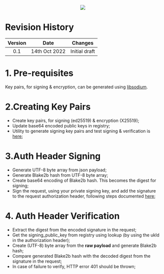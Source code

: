 <p align="center" width="100%">
 <img src=https://user-images.githubusercontent.com/104499654/198875324-f38840ea-7938-4568-bd1a-3f252f7c1171.png>
</p>

# Revision History

|Version |Date |Changes
| :---: | :---: |  :---: |
| 0.1 |14th Oct 2022 |Initial draft

# 1. Pre-requisites
Key pairs, for signing & encryption, can be generated using [libsodium](https://libsodium.gitbook.io/doc/bindings_for_other_languages).
# 2.Creating Key Pairs
- Create key pairs, for signing (ed25519) & encryption (X25519);
- Update base64 encoded public keys in registry;
- Utility to generate signing key pairs and test signing & verification is [here](https://github.com/ONDC-Official/Pre-production/tree/main/signing_and_verification);

# 3.Auth Header Signing
- Generate UTF-8 byte array from json payload;
- Generate Blake2b hash from UTF-8 byte array;
- Create base64 encoding of Blake2b hash. This becomes the digest for signing;
- Sign the request, using your private signing key, and add the signature to the request authorization header, following steps documented [here](https://docs.google.com/document/d/1Iw_x-6mtfoMh0KJwL4sqQYM0kD17MLxiMCUOZDBerBo/edit#);

# 4. Auth Header Verification
- Extract the digest from the encoded signature in the request;
- Get the signing_public_key from registry using lookup (by using the ukId in the authorization header);
- Create (UTF-8) byte array from the **raw payload** and generate Blake2b hash;
- Compare generated Blake2b hash with the decoded digest from the signature in the request;
- In case of failure to verify, HTTP error 401 should be thrown;




